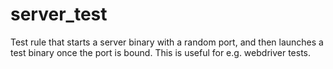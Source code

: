 # server_test

Test rule that starts a server binary with a random port, and then launches a test binary once the port is bound.
This is useful for e.g. webdriver tests.
